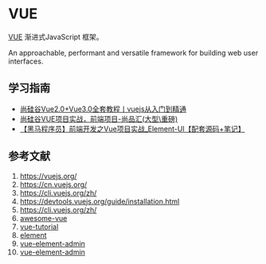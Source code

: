 # VUE

[VUE](https://vuejs.org) 渐进式JavaScript 框架。

An approachable, performant and versatile framework for building web user interfaces.

## 学习指南

* [尚硅谷Vue2.0+Vue3.0全套教程丨vuejs从入门到精通](https://www.bilibili.com/video/BV1Zy4y1K7SH)
* [尚硅谷VUE项目实战，前端项目-尚品汇(大型\重磅)](https://www.bilibili.com/video/BV1Vf4y1T7bw)
* [【黑马程序员】前端开发之Vue项目实战_Element-UI【配套源码+笔记】](https://antdv.com/components/overview-cn)

## 参考文献

1. <https://vuejs.org/>
2. <https://cn.vuejs.org/>
3. <https://cli.vuejs.org/zh/>
4. <https://devtools.vuejs.org/guide/installation.html>
5. <https://cli.vuejs.org/zh/>
6. [awesome-vue](https://github.com/vuejs/awesome-vue)
7. [vue-tutorial](https://www.runoob.com/vue2/vue-tutorial.html)
8. [element](https://element-plus.org/zh-CN/#/zh-CN)
9. [vue-element-admin](https://github.com/PanJiaChen/vue-element-admin)
10. [vue-element-admin](https://panjiachen.github.io/vue-element-admin-site/zh/)

